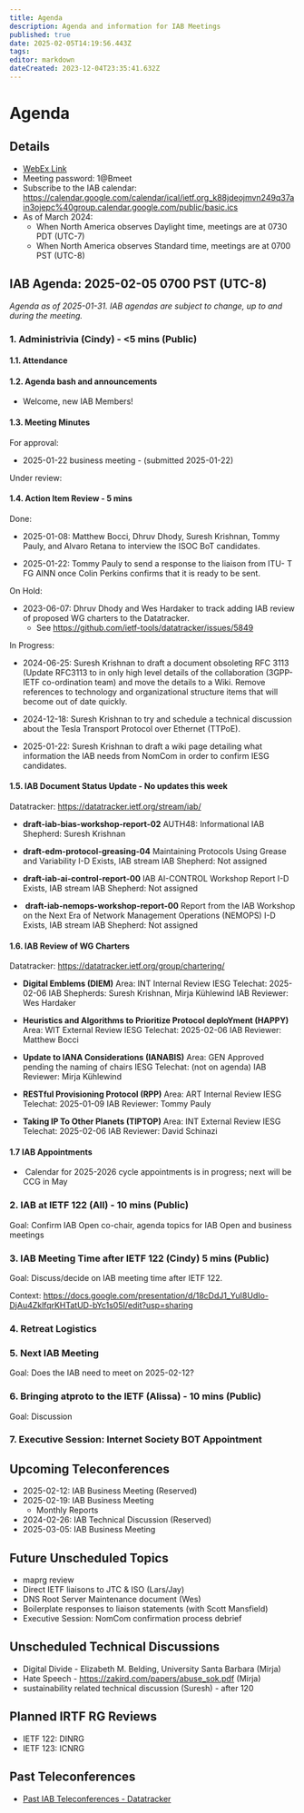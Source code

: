 ```yaml
---
title: Agenda
description: Agenda and information for IAB Meetings
published: true
date: 2025-02-05T14:19:56.443Z
tags: 
editor: markdown
dateCreated: 2023-12-04T23:35:41.632Z
---
```


# Agenda
## Details

* [WebEx Link](https://ietf.webex.com/ietf/j.php?MTID=m92c425d161e1be552b21d6b84b1c09f6)
* Meeting password: 1@Bmeet
* Subscribe to the IAB calendar: https://calendar.google.com/calendar/ical/ietf.org_k88jdeojmvn249q37ain3ojepc%40group.calendar.google.com/public/basic.ics
* As of March 2024:
    * When North America observes Daylight time, meetings are at 0730 PDT (UTC-7)
    * When North America observes Standard time, meetings are at 0700 PST (UTC-8)

## IAB Agenda: 2025-02-05 0700 PST (UTC-8) 

*Agenda as of 2025-01-31. IAB agendas are subject to change, up to and during the meeting.*


### 1. Administrivia (Cindy) - <5 mins (Public)

#### 1.1. Attendance 

#### 1.2. Agenda bash and announcements 

* Welcome, new IAB Members!

#### 1.3. Meeting Minutes 

For approval: 

* 2025-01-22 business meeting - (submitted 2025-01-22)

Under review:

#### 1.4. Action Item Review - 5 mins

Done:

-  2025-01-08: Matthew Bocci, Dhruv Dhody, Suresh Krishnan, Tommy 
    Pauly, and Alvaro Retana to interview the ISOC BoT candidates.

* 2025-01-22: Tommy Pauly to send a response to the liaison from ITU-
    T FG AINN once Colin Perkins confirms that it is ready to be sent.
    
On Hold:
- 2023-06-07: Dhruv Dhody and Wes Hardaker to track adding IAB
    review of proposed WG charters to the Datatracker.
    - See https://github.com/ietf-tools/datatracker/issues/5849

In Progress: 
* 2024-06-25: Suresh Krishnan to draft a document obsoleting RFC 3113 
    (Update RFC3113 to in only high level details of the collaboration 
    (3GPP-IETF co-ordination team) and move the details to a Wiki. 
    Remove references to technology and organizational structure items 
    that will become out of date quickly.
    
* 2024-12-18: Suresh Krishnan to try and schedule a technical 
    discussion about the Tesla Transport Protocol over Ethernet 
    (TTPoE).

* 2025-01-22: Suresh Krishnan to draft a wiki page detailing what 
    information the IAB needs from NomCom in order to confirm IESG 
    candidates.

#### 1.5. IAB Document Status Update - No updates this week

 Datatracker: https://datatracker.ietf.org/stream/iab/

*  **draft-iab-bias-workshop-report-02**
    AUTH48: Informational
    IAB Shepherd: Suresh Krishnan

*  **draft-edm-protocol-greasing-04**
    Maintaining Protocols Using Grease and Variability
    I-D Exists, IAB stream
    IAB Shepherd: Not assigned

*  **draft-iab-ai-control-report-00** 
    IAB AI-CONTROL Workshop Report
    I-D Exists, IAB stream
    IAB Shepherd: Not assigned
    
*   **draft-iab-nemops-workshop-report-00**
    Report from the IAB Workshop on the Next Era of Network Management
    Operations (NEMOPS)
    I-D Exists, IAB stream
    IAB Shepherd: Not assigned

#### 1.6. IAB Review of WG Charters 

 Datatracker: https://datatracker.ietf.org/group/chartering/	
  
* **Digital Emblems (DIEM)**
    Area: INT
    Internal Review
    IESG Telechat: 2025-02-06 
    IAB Shepherds: Suresh Krishnan, Mirja Kühlewind
    IAB Reviewer: Wes Hardaker
    
 * **Heuristics and Algorithms to Prioritize Protocol deploYment (HAPPY)**
    Area: WIT
    External Review 
    IESG Telechat: 2025-02-06
    IAB Reviewer: Matthew Bocci

*  **Update to IANA Considerations (IANABIS)**
    Area: GEN
    Approved pending the naming of chairs
    IESG Telechat: (not on agenda)
    IAB Reviewer: Mirja Kühlewind
    
 * **RESTful Provisioning Protocol (RPP)**
    Area: ART
    Internal Review 
    IESG Telechat: 2025-01-09
    IAB Reviewer: Tommy Pauly

*  **Taking IP To Other Planets (TIPTOP)**
    Area: INT
    External Review
    IESG Telechat: 2025-02-06
    IAB Reviewer: David Schinazi


#### 1.7 IAB Appointments

*  Calendar for 2025-2026 cycle appointments is in progress; next will 
    be CCG in May


### 2. IAB at IETF 122 (All) - 10 mins (Public)

  Goal: Confirm IAB Open co-chair, agenda topics for IAB Open and 
  business meetings


### 3. IAB Meeting Time after IETF 122 (Cindy) 5 mins (Public)

  Goal: Discuss/decide on IAB meeting time after IETF 122.

  Context: https://docs.google.com/presentation/d/18cDdJ1_YuI8UdIo-DjAu4ZklfqrKHTatUD-bYc1s05I/edit?usp=sharing


### 4. Retreat Logistics

### 5. Next IAB Meeting

  Goal: Does the IAB need to meet on 2025-02-12?

### 6. Bringing atproto to the IETF (Alissa) - 10 mins (Public)

  Goal: Discussion


### 7. Executive Session: Internet Society BOT Appointment




## Upcoming Teleconferences 

* 2025-02-12: IAB Business Meeting (Reserved)
* 2025-02-19: IAB Business Meeting
    - Monthly Reports
* 2024-02-26: IAB Technical Discussion (Reserved)
* 2025-03-05: IAB Business Meeting



## Future Unscheduled Topics 

* maprg review 
* Direct IETF liaisons to JTC & ISO (Lars/Jay)
* DNS Root Server Maintenance document (Wes)
* Boilerplate responses to liaison statements (with Scott Mansfield)
* Executive Session: NomCom confirmation process debrief


## Unscheduled Technical Discussions

* Digital Divide - Elizabeth M. Belding, University Santa Barbara (Mirja)
* Hate Speech - https://zakird.com/papers/abuse_sok.pdf (Mirja)
* sustainability related technical discussion (Suresh) - after 120


## Planned IRTF RG Reviews 

* IETF 122: DINRG
* IETF 123: ICNRG

## Past Teleconferences 

* [Past IAB Teleconferences - Datatracker](https://datatracker.ietf.org/group/iab/meetings/)


<!--
### Alternate Zoom info:

* [Zoom link](https://ietf.zoom.us/j/2649121587?pwd=dVJXTHRoQ2RqeE5tY2huWFFDdTFpdz09)
* Passcode: 1234
-->
